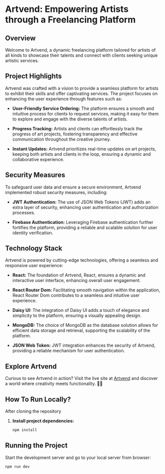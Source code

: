 # Artvend: Empowering Artists through a Freelancing Platform

## Overview
Welcome to Artvend, a dynamic freelancing platform tailored for artists of all kinds to showcase their talents and connect with clients seeking unique artistic services.

## Project Highlights
Artvend was crafted with a vision to provide a seamless platform for artists to exhibit their skills and offer captivating services. The project focuses on enhancing the user experience through features such as:

- **User-Friendly Service Ordering:** The platform ensures a smooth and intuitive process for clients to request services, making it easy for them to explore and engage with the diverse talents of artists.

- **Progress Tracking:** Artists and clients can effortlessly track the progress of art projects, fostering transparency and effective communication throughout the creative journey.

- **Instant Updates:** Artvend prioritizes real-time updates on art projects, keeping both artists and clients in the loop, ensuring a dynamic and collaborative experience.

## Security Measures
To safeguard user data and ensure a secure environment, Artvend implemented robust security measures, including:

- **JWT Authentication:** The use of JSON Web Tokens (JWT) adds an extra layer of security, enhancing user authentication and authorization processes.

- **Firebase Authentication:** Leveraging Firebase authentication further fortifies the platform, providing a reliable and scalable solution for user identity verification.

## Technology Stack
Artvend is powered by cutting-edge technologies, offering a seamless and responsive user experience:

- **React:** The foundation of Artvend, React, ensures a dynamic and interactive user interface, enhancing overall user engagement.

- **React Router Dom:** Facilitating smooth navigation within the application, React Router Dom contributes to a seamless and intuitive user experience.

- **Daisy UI:** The integration of Daisy UI adds a touch of elegance and simplicity to the platform, ensuring a visually appealing design.

- **MongoDB:** The choice of MongoDB as the database solution allows for efficient data storage and retrieval, supporting the scalability of the platform.

- **JSON Web Token:** JWT integration enhances the security of Artvend, providing a reliable mechanism for user authentication.


## Explore Artvend
Curious to see Artvend in action? Visit the live site at [Artvend](https://artvend-client-sharifrayhan.netlify.app/) and discover a world where creativity meets functionality. 🎨✨

## How To Run Locally?

After cloning the repository 
1. **Install project dependencies:**

   ```bash
   npm install

## Running the Project
Start the development server and go to your local server from browser:
   ```bash
   npm run dev

